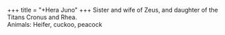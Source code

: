 +++
title = "+Hera Juno"
+++
Sister and wife of Zeus, and daughter of the Titans Cronus and Rhea.  
Animals: Heifer, cuckoo, peacock